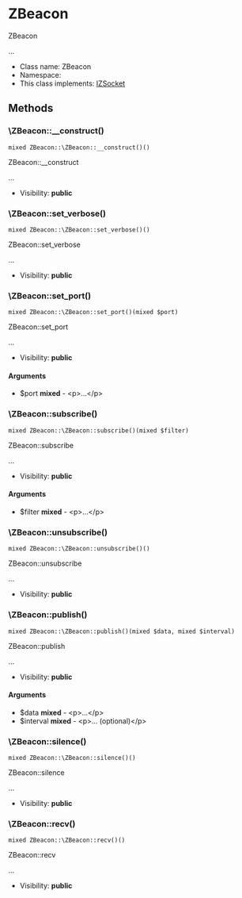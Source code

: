 ZBeacon
===============

ZBeacon

...


* Class name: ZBeacon
* Namespace: 
* This class implements: [IZSocket](IZSocket.md)






Methods
-------


### \ZBeacon::__construct()

```
mixed ZBeacon::\ZBeacon::__construct()()
```

ZBeacon::__construct

...

* Visibility: **public**



### \ZBeacon::set_verbose()

```
mixed ZBeacon::\ZBeacon::set_verbose()()
```

ZBeacon::set_verbose

...

* Visibility: **public**



### \ZBeacon::set_port()

```
mixed ZBeacon::\ZBeacon::set_port()(mixed $port)
```

ZBeacon::set_port

...

* Visibility: **public**

#### Arguments

* $port **mixed** - &lt;p&gt;...&lt;/p&gt;



### \ZBeacon::subscribe()

```
mixed ZBeacon::\ZBeacon::subscribe()(mixed $filter)
```

ZBeacon::subscribe

...

* Visibility: **public**

#### Arguments

* $filter **mixed** - &lt;p&gt;...&lt;/p&gt;



### \ZBeacon::unsubscribe()

```
mixed ZBeacon::\ZBeacon::unsubscribe()()
```

ZBeacon::unsubscribe

...

* Visibility: **public**



### \ZBeacon::publish()

```
mixed ZBeacon::\ZBeacon::publish()(mixed $data, mixed $interval)
```

ZBeacon::publish

...

* Visibility: **public**

#### Arguments

* $data **mixed** - &lt;p&gt;...&lt;/p&gt;
* $interval **mixed** - &lt;p&gt;... (optional)&lt;/p&gt;



### \ZBeacon::silence()

```
mixed ZBeacon::\ZBeacon::silence()()
```

ZBeacon::silence

...

* Visibility: **public**



### \ZBeacon::recv()

```
mixed ZBeacon::\ZBeacon::recv()()
```

ZBeacon::recv

...

* Visibility: **public**


